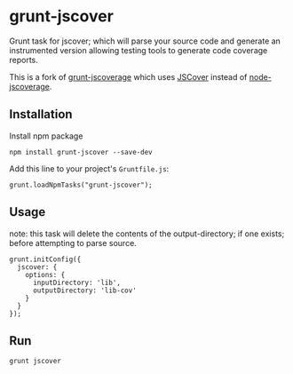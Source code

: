 # grunt-jscover

Grunt task for jscover; which will parse your source code and generate an instrumented version allowing testing tools to generate code coverage reports.

This is a fork of [grunt-jscoverage](https://github.com/AndrewKeig/grunt-jscoverage) which uses [JSCover](http://tntim96.github.com/JSCover/) instead of [node-jscoverage](https://github.com/visionmedia/node-jscoverage).


## Installation

Install npm package

    npm install grunt-jscover --save-dev

Add this line to your project's `Gruntfile.js`:

    grunt.loadNpmTasks("grunt-jscover");


## Usage

note: this task will delete the contents of the output-directory; if one exists; before attempting to parse source.

````
grunt.initConfig({
  jscover: {
    options: {
      inputDirectory: 'lib',
      outputDirectory: 'lib-cov'
    }
  }
});
````

## Run
````
grunt jscover
````
